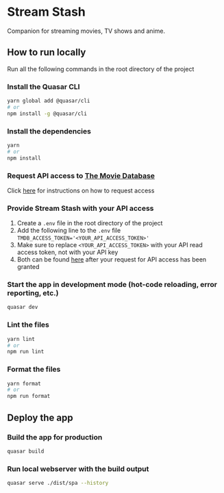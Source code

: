 # Stream Stash

Companion for streaming movies, TV shows and anime.

## How to run locally

Run all the following commands in the root directory of the project

### Install the Quasar CLI

```bash
yarn global add @quasar/cli
# or
npm install -g @quasar/cli
```

### Install the dependencies

```bash
yarn
# or
npm install
```

### Request API access to [The Movie Database](https://www.themoviedb.org)

Click [here](https://developer.themoviedb.org/docs/getting-started) for instructions on how to request access

### Provide Stream Stash with your API access

1. Create a `.env` file in the root directory of the project
2. Add the following line to the `.env` file\
   `TMDB_ACCESS_TOKEN='<YOUR_API_ACCESS_TOKEN>'`
3. Make sure to replace `<YOUR_API_ACCESS_TOKEN>` with your API read access token, not with your API key
4. Both can be found [here](https://www.themoviedb.org/settings/api) after your request for API access has been granted

### Start the app in development mode (hot-code reloading, error reporting, etc.)

```bash
quasar dev
```

### Lint the files

```bash
yarn lint
# or
npm run lint
```

### Format the files

```bash
yarn format
# or
npm run format
```

## Deploy the app

### Build the app for production

```bash
quasar build
```

### Run local webserver with the build output

```bash
quasar serve ./dist/spa --history
```
